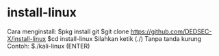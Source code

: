 # install-linux
Cara menginstall:
$pkg install git
$git clone https://github.com/DEDSEC-X/install-linux
$cd install-linux
Silahkan ketik (./) Tanpa tanda kurung
Contoh:
$./kali-linux (ENTER)
